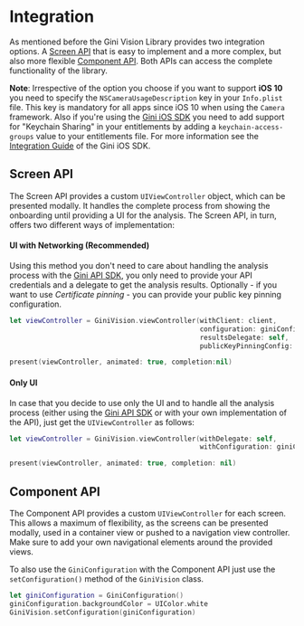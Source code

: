 Integration
=============================

As mentioned before the Gini Vision Library provides two integration options. A [Screen API](#screen-api) that is easy to implement and a more complex, but also more flexible [Component API](#component-api). Both APIs can access the complete functionality of the library.

**Note**: Irrespective of the option you choose if you want to support **iOS 10** you need to specify the `NSCameraUsageDescription` key in your `Info.plist` file. This key is mandatory for all apps since iOS 10 when using the `Camera` framework. Also if you're using the [Gini iOS SDK](https://github.com/gini/gini-sdk-ios) you need to add support for "Keychain Sharing" in your entitlements by adding a `keychain-access-groups` value to your entitlements file. For more information see the [Integration Guide](http://developer.gini.net/gini-sdk-ios/docs/guides/getting-started.html#integrating-the-gini-sdk) of the Gini iOS SDK.

## Screen API

The Screen API provides a custom `UIViewController` object, which can be presented modally. It handles the complete process from showing the onboarding until providing a UI for the analysis.
The Screen API, in turn, offers two different ways of implementation:

#### UI with Networking (Recommended)
Using this method you don't need to care about handling the analysis process with the [Gini API SDK](https://github.com/gini/gini-sdk-ios), you only need to provide your API credentials and a delegate to get the analysis results. Optionally - if you want to use _Certificate pinning_ - you can provide your public key pinning configuration.

```swift
let viewController = GiniVision.viewController(withClient: client,
                                               configuration: giniConfiguration,
                                               resultsDelegate: self,
                                               publicKeyPinningConfig: pinningConfig)

present(viewController, animated: true, completion:nil)
```


#### Only UI

In case that you decide to use only the UI and to handle all the analysis process (either using the [Gini API SDK](https://github.com/gini/gini-sdk-ios) or with your own implementation of the API), just get the `UIViewController` as follows:

```swift
let viewController = GiniVision.viewController(withDelegate: self,
                                               withConfiguration: giniConfiguration)

present(viewController, animated: true, completion: nil)
```

## Component API

The Component API provides a custom `UIViewController` for each screen. This allows a maximum of flexibility, as the screens can be presented modally, used in a container view or pushed to a navigation view controller. Make sure to add your own navigational elements around the provided views.

To also use the `GiniConfiguration` with the Component API just use the `setConfiguration()` method of the `GiniVision` class.

```swift
let giniConfiguration = GiniConfiguration()
giniConfiguration.backgroundColor = UIColor.white
GiniVision.setConfiguration(giniConfiguration)
```
